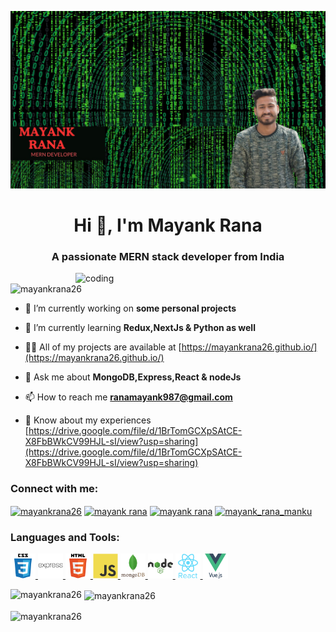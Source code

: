 ![logo](https://github.com/mayankRana26/mayankRana26/blob/main/bannersecond.jpg)

<h1 align="center">Hi 👋, I'm Mayank Rana</h1>
<h3 align="center">A passionate MERN stack developer from India</h3>
<img align="right" alt="coding" width="400" src="https://qph.cf2.quoracdn.net/main-qimg-4b695f72ac7737ce5b36508a0058dd02"/>

<p align="left"> <img src="https://komarev.com/ghpvc/?username=mayankrana26&label=Profile%20views&color=0e75b6&style=flat" alt="mayankrana26" /> </p>

- 🔭 I’m currently working on **some personal projects**

- 🌱 I’m currently learning **Redux,NextJs & Python as well**

- 👨‍💻 All of my projects are available at [https://mayankrana26.github.io/](https://mayankrana26.github.io/)

- 💬 Ask me about **MongoDB,Express,React & nodeJs**

- 📫 How to reach me **ranamayank987@gmail.com**

- 📄 Know about my experiences [https://drive.google.com/file/d/1BrTomGCXpSAtCE-X8FbBWkCV99HJL-sI/view?usp=sharing](https://drive.google.com/file/d/1BrTomGCXpSAtCE-X8FbBWkCV99HJL-sI/view?usp=sharing)

<h3 align="left">Connect with me:</h3>
<p align="left">
<a href="https://twitter.com/mayankrana26" target="blank"><img align="center" src="https://raw.githubusercontent.com/rahuldkjain/github-profile-readme-generator/master/src/images/icons/Social/twitter.svg" alt="mayankrana26" height="30" width="40" /></a>
<a href="https://linkedin.com/in/mayank rana" target="blank"><img align="center" src="https://raw.githubusercontent.com/rahuldkjain/github-profile-readme-generator/master/src/images/icons/Social/linked-in-alt.svg" alt="mayank rana" height="30" width="40" /></a>
<a href="https://codesandbox.com/mayank rana" target="blank"><img align="center" src="https://raw.githubusercontent.com/rahuldkjain/github-profile-readme-generator/master/src/images/icons/Social/codesandbox.svg" alt="mayank rana" height="30" width="40" /></a>
<a href="https://instagram.com/mayank_rana_manku" target="blank"><img align="center" src="https://raw.githubusercontent.com/rahuldkjain/github-profile-readme-generator/master/src/images/icons/Social/instagram.svg" alt="mayank_rana_manku" height="30" width="40" /></a>
</p>

<h3 align="left">Languages and Tools:</h3>
<p align="left"> <a href="https://www.w3schools.com/css/" target="_blank" rel="noreferrer"> <img src="https://raw.githubusercontent.com/devicons/devicon/master/icons/css3/css3-original-wordmark.svg" alt="css3" width="40" height="40"/> </a> <a href="https://expressjs.com" target="_blank" rel="noreferrer"> <img src="https://raw.githubusercontent.com/devicons/devicon/master/icons/express/express-original-wordmark.svg" alt="express" width="40" height="40"/> </a> <a href="https://www.w3.org/html/" target="_blank" rel="noreferrer"> <img src="https://raw.githubusercontent.com/devicons/devicon/master/icons/html5/html5-original-wordmark.svg" alt="html5" width="40" height="40"/> </a> <a href="https://developer.mozilla.org/en-US/docs/Web/JavaScript" target="_blank" rel="noreferrer"> <img src="https://raw.githubusercontent.com/devicons/devicon/master/icons/javascript/javascript-original.svg" alt="javascript" width="40" height="40"/> </a> <a href="https://www.mongodb.com/" target="_blank" rel="noreferrer"> <img src="https://raw.githubusercontent.com/devicons/devicon/master/icons/mongodb/mongodb-original-wordmark.svg" alt="mongodb" width="40" height="40"/> </a> <a href="https://nodejs.org" target="_blank" rel="noreferrer"> <img src="https://raw.githubusercontent.com/devicons/devicon/master/icons/nodejs/nodejs-original-wordmark.svg" alt="nodejs" width="40" height="40"/> </a> <a href="https://reactjs.org/" target="_blank" rel="noreferrer"> <img src="https://raw.githubusercontent.com/devicons/devicon/master/icons/react/react-original-wordmark.svg" alt="react" width="40" height="40"/> </a> <a href="https://vuejs.org/" target="_blank" rel="noreferrer"> <img src="https://raw.githubusercontent.com/devicons/devicon/master/icons/vuejs/vuejs-original-wordmark.svg" alt="vuejs" width="40" height="40"/> </a> </p>

<p><img align="left" src="https://github-readme-stats.vercel.app/api/top-langs?username=mayankrana26&show_icons=true&locale=en&layout=compact" alt="mayankrana26" /></p>

<p>&nbsp;<img align="center" src="https://github-readme-stats.vercel.app/api?username=mayankrana26&show_icons=true&locale=en" alt="mayankrana26" /></p>

<p><img align="center" src="https://github-readme-streak-stats.herokuapp.com/?user=mayankrana26&" alt="mayankrana26" /></p>
